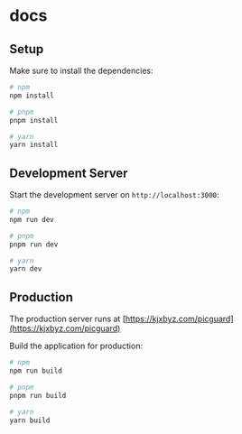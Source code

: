 # docs

## Setup

Make sure to install the dependencies:

```bash
# npm
npm install

# pnpm
pnpm install

# yarn
yarn install
```

## Development Server

Start the development server on `http://localhost:3000`:

```bash
# npm
npm run dev

# pnpm
pnpm run dev

# yarn
yarn dev
```

## Production

The production server runs at [https://kjxbyz.com/picguard](https://kjxbyz.com/picguard)

Build the application for production:

```bash
# npm
npm run build

# pnpm
pnpm run build

# yarn
yarn build
```

